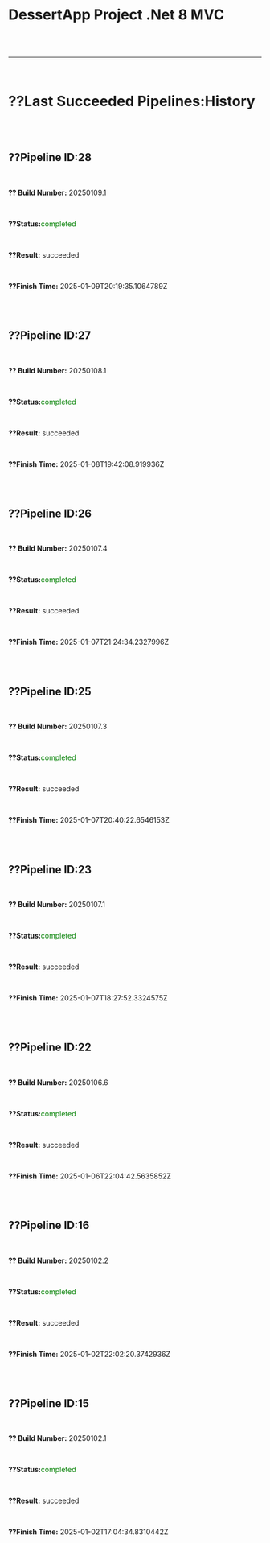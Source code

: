 <h1>DessertApp Project .Net 8 MVC</h1><br /><br /><hr /><br /><h1>??Last Succeeded Pipelines:History</h1><br /><br /><h2>??Pipeline ID:28</h2><br /><p><strong>?? Build Number:</strong> 20250109.1</p><br /><p><strong>??Status:</strong><span style='color:green;'>completed</span></p><br /><p><strong>??Result:</strong> succeeded</p><br /><p><strong>??Finish Time:</strong> 2025-01-09T20:19:35.1064789Z</p><br /><br /><h2>??Pipeline ID:27</h2><br /><p><strong>?? Build Number:</strong> 20250108.1</p><br /><p><strong>??Status:</strong><span style='color:green;'>completed</span></p><br /><p><strong>??Result:</strong> succeeded</p><br /><p><strong>??Finish Time:</strong> 2025-01-08T19:42:08.919936Z</p><br /><br /><h2>??Pipeline ID:26</h2><br /><p><strong>?? Build Number:</strong> 20250107.4</p><br /><p><strong>??Status:</strong><span style='color:green;'>completed</span></p><br /><p><strong>??Result:</strong> succeeded</p><br /><p><strong>??Finish Time:</strong> 2025-01-07T21:24:34.2327996Z</p><br /><br /><h2>??Pipeline ID:25</h2><br /><p><strong>?? Build Number:</strong> 20250107.3</p><br /><p><strong>??Status:</strong><span style='color:green;'>completed</span></p><br /><p><strong>??Result:</strong> succeeded</p><br /><p><strong>??Finish Time:</strong> 2025-01-07T20:40:22.6546153Z</p><br /><br /><h2>??Pipeline ID:23</h2><br /><p><strong>?? Build Number:</strong> 20250107.1</p><br /><p><strong>??Status:</strong><span style='color:green;'>completed</span></p><br /><p><strong>??Result:</strong> succeeded</p><br /><p><strong>??Finish Time:</strong> 2025-01-07T18:27:52.3324575Z</p><br /><br /><h2>??Pipeline ID:22</h2><br /><p><strong>?? Build Number:</strong> 20250106.6</p><br /><p><strong>??Status:</strong><span style='color:green;'>completed</span></p><br /><p><strong>??Result:</strong> succeeded</p><br /><p><strong>??Finish Time:</strong> 2025-01-06T22:04:42.5635852Z</p><br /><br /><h2>??Pipeline ID:16</h2><br /><p><strong>?? Build Number:</strong> 20250102.2</p><br /><p><strong>??Status:</strong><span style='color:green;'>completed</span></p><br /><p><strong>??Result:</strong> succeeded</p><br /><p><strong>??Finish Time:</strong> 2025-01-02T22:02:20.3742936Z</p><br /><br /><h2>??Pipeline ID:15</h2><br /><p><strong>?? Build Number:</strong> 20250102.1</p><br /><p><strong>??Status:</strong><span style='color:green;'>completed</span></p><br /><p><strong>??Result:</strong> succeeded</p><br /><p><strong>??Finish Time:</strong> 2025-01-02T17:04:34.8310442Z</p><br /><br />
